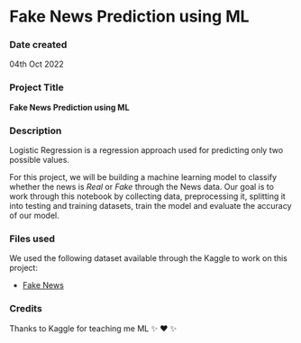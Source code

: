# Fake News Prediction using ML

### Date created
04th Oct 2022

### Project Title
**Fake News Prediction using ML**

### Description
Logistic Regression is a regression approach used for predicting only two possible values.

For this project, we will be building a machine learning model to classify whether the news is *Real* or *Fake* through the News data. Our goal is to work through this notebook by collecting data, preprocessing it, splitting it into testing and training datasets, train the model and evaluate the accuracy of our model.

### Files used
We used the following dataset available through the Kaggle to work on this project:

* [Fake News](https://www.kaggle.com/competitions/fake-news)

### Credits
Thanks to Kaggle for teaching me ML :sparkles: :heart: :sparkles:
